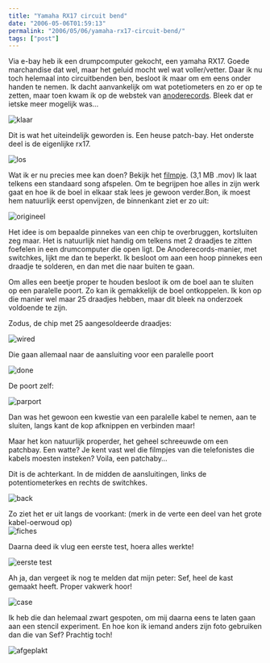 ```yaml
---
title: "Yamaha RX17 circuit bend"
date: "2006-05-06T01:59:13"
permalink: "2006/05/06/yamaha-rx17-circuit-bend/"
tags: ["post"]
---
```

Via e-bay heb ik een drumpcomputer gekocht, een yamaha RX17. Goede marchandise dat wel, maar het geluid mocht wel wat voller/vetter. Daar ik nu toch helemaal into circuitbenden ben, besloot ik maar om em eens onder handen te nemen. Ik dacht aanvankelijk om wat potetiometers en zo er op te zetten, maar toen kwam ik op de webstek van [anoderecords](http://www.anoderecords.com/machines/rx17mods.html "http://www.anoderecords.com/machines/rx17mods.html"). Bleek dat er ietske meer mogelijk was…

![klaar](/images/blog/2006/05/klaar.jpg)

Dit is wat het uiteindelijk geworden is. Een heuse patch-bay. Het onderste deel is de eigenlijke rx17.

![los](/images/blog/2006/05/los.jpg)

Wat ik er nu precies mee kan doen? Bekijk het [filmpje](http://www.donebysimon.be/download/video/rx17dbs.mov "http://www.donebysimon.be/download/video/rx17dbs.mov"). (3,1 MB .mov) Ik laat telkens een standaard song afspelen. Om te begrijpen hoe alles in zijn werk gaat en hoe ik de boel in elkaar stak lees je gewoon verder.Bon, ik moest hem natuurlijk eerst openvijzen, de binnenkant ziet er zo uit:

![origineel](/images/blog/2006/05/orig.jpg)

Het idee is om bepaalde pinnekes van een chip te overbruggen, kortsluiten zeg maar. Het is natuurlijk niet handig om telkens met 2 draadjes te zitten foefelen in een drumcomputer die open ligt. De Anoderecords-manier, met switchkes, lijkt me dan te beperkt. Ik besloot om aan een hoop pinnekes een draadje te solderen, en dan met die naar buiten te gaan.

Om alles een beetje proper te houden besloot ik om de boel aan te sluiten op een paralelle poort. Zo kan ik gemakkelijk de boel ontkoppelen. Ik kon op die manier wel maar 25 draadjes hebben, maar dit bleek na onderzoek voldoende te zijn.

Zodus, de chip met 25 aangesoldeerde draadjes:

![wired](/images/blog/2006/05/wired.jpg)

Die gaan allemaal naar de aansluiting voor een paralelle poort

![done](/images/blog/2006/05/done.jpg)

De poort zelf:

![parport](/images/blog/2006/05/parport.jpg)

Dan was het gewoon een kwestie van een paralelle kabel te nemen, aan te sluiten, langs kant de kop afknippen en verbinden maar!

Maar het kon natuurlijk properder, het geheel schreeuwde om een patchbay. Een watte? Je kent vast wel die filmpjes van die telefonistes die kabels moesten insteken? Voila, een patchaby…

Dit is de achterkant. In de midden de aansluitingen, links de potentiometerkes en rechts de switchkes.

![back](/images/blog/2006/05/back.jpg)

Zo ziet het er uit langs de voorkant: (merk in de verte een deel van het grote kabel-oerwoud op)  
![fiches](/images/blog/2006/05/fiches.jpg)

Daarna deed ik vlug een eerste test, hoera alles werkte!

![eerste test](/images/blog/2006/05/eerstetest.jpg)

Ah ja, dan vergeet ik nog te melden dat mijn peter: Sef, heel de kast gemaakt heeft. Proper vakwerk hoor!

![case](/images/blog/2006/05/case.jpg)

Ik heb die dan helemaal zwart gespoten, om mij daarna eens te laten gaan aan een stencil experiment. En hoe kon ik iemand anders zijn foto gebruiken dan die van Sef? Prachtig toch!

![afgeplakt](/images/blog/2006/05/afgeplakt.jpg)
